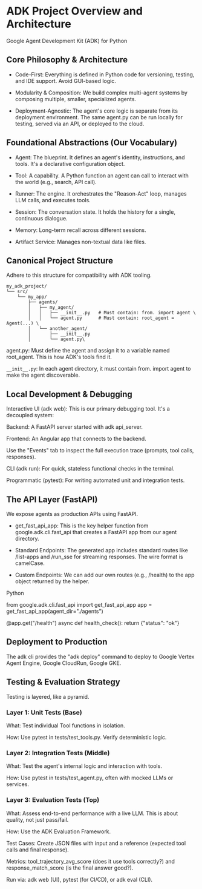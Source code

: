 # ADK Project Overview and Architecture

Google Agent Development Kit (ADK) for Python

## Core Philosophy & Architecture

- Code-First: Everything is defined in Python code for versioning, testing, and IDE support. Avoid GUI-based logic.

- Modularity & Composition: We build complex multi-agent systems by composing multiple, smaller, specialized agents.

- Deployment-Agnostic: The agent's core logic is separate from its deployment environment. The same agent.py can be run locally for testing, served via an API, or deployed to the cloud.

## Foundational Abstractions (Our Vocabulary)

- Agent: The blueprint. It defines an agent's identity, instructions, and tools. It's a declarative configuration object.

- Tool: A capability. A Python function an agent can call to interact with the world (e.g., search, API call).

- Runner: The engine. It orchestrates the "Reason-Act" loop, manages LLM calls, and executes tools.

- Session: The conversation state. It holds the history for a single, continuous dialogue.

- Memory: Long-term recall across different sessions.

- Artifact Service: Manages non-textual data like files.

## Canonical Project Structure

Adhere to this structure for compatibility with ADK tooling.

```
my_adk_project/
└── src/
    └── my_app/
        ├── agents/
        │   ├── my_agent/
        │   │   ├── __init__.py   # Must contain: from. import agent \
        │   │   └── agent.py      # Must contain: root_agent = Agent(...) \
        │   └── another_agent/
        │       ├── __init__.py
        │       └── agent.py\
```

agent.py: Must define the agent and assign it to a variable named root_agent. This is how ADK's tools find it.

`__init__.py`: In each agent directory, it must contain from. import agent to make the agent discoverable.

## Local Development & Debugging

Interactive UI (adk web): This is our primary debugging tool. It's a decoupled system:

Backend: A FastAPI server started with adk api_server.

Frontend: An Angular app that connects to the backend.

Use the "Events" tab to inspect the full execution trace (prompts, tool calls, responses).

CLI (adk run): For quick, stateless functional checks in the terminal.

Programmatic (pytest): For writing automated unit and integration tests.

## The API Layer (FastAPI)

We expose agents as production APIs using FastAPI.

- get_fast_api_app: This is the key helper function from google.adk.cli.fast_api that creates a FastAPI app from our agent directory.

- Standard Endpoints: The generated app includes standard routes like /list-apps and /run_sse for streaming responses. The wire format is camelCase.

- Custom Endpoints: We can add our own routes (e.g., /health) to the app object returned by the helper.

Python

from google.adk.cli.fast_api import get_fast_api_app
app = get_fast_api_app(agent_dir="./agents")

@app.get("/health")
async def health_check():
    return {"status": "ok"}


## Deployment to Production

The adk cli provides the "adk deploy" command to deploy to Google Vertex Agent Engine, Google CloudRun, Google GKE.

## Testing & Evaluation Strategy

Testing is layered, like a pyramid.

### Layer 1: Unit Tests (Base)

What: Test individual Tool functions in isolation.

How: Use pytest in tests/test_tools.py. Verify deterministic logic.

### Layer 2: Integration Tests (Middle)

What: Test the agent's internal logic and interaction with tools.

How: Use pytest in tests/test_agent.py, often with mocked LLMs or services.

### Layer 3: Evaluation Tests (Top)

What: Assess end-to-end performance with a live LLM. This is about quality, not just pass/fail.

How: Use the ADK Evaluation Framework.

Test Cases: Create JSON files with input and a reference (expected tool calls and final response).

Metrics: tool_trajectory_avg_score (does it use tools correctly?) and response_match_score (is the final answer good?).

Run via: adk web (UI), pytest (for CI/CD), or adk eval (CLI).

